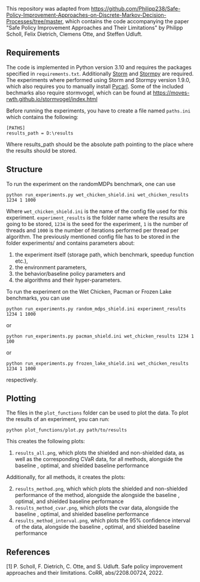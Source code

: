 This repository was adapted from https://github.com/Philipp238/Safe-Policy-Improvement-Approaches-on-Discrete-Markov-Decision-Processes/tree/master, which contains the code accompanying the paper "Safe Policy Improvement Approaches and Their Limitations" by Philipp Scholl, Felix Dietrich, Clemens Otte, and Steffen Udluft.

## Requirements
The code is implemented in Python version 3.10 and requires the packages specified in ``requirements.txt``. Additionally [Storm](https://www.stormchecker.org/documentation/obtain-storm/build.html) and [Stormpy](https://github.com/moves-rwth/stormpy) are required. 
The experiments where performed using Storm and Stormpy version 1.9.0, which also requires you to manually install [Pycarl](https://moves-rwth.github.io/pycarl/index.html).
Some of the included bechmarks also require stormvogel, which can be found at https://moves-rwth.github.io/stormvogel/index.html

Before running the experiments, you have to create a file named `paths.ini`  which contains the following:
````
[PATHS]
results_path = D:\results
````
Where results_path should be the absolute path pointing to the place where the results should be stored.

## Structure
To run the experiment on the randomMDPs benchmark, one can use 
 
`python run_experiments.py wet_chicken_shield.ini wet_chicken_results 1234 1 1000` 

Where `wet_chicken_shield.ini` is the name of the config file used for this experiment. `experiment_results` is the folder name where the results are going to be stored, `1234` is the seed for the experiment, `1` is the number of threads and `1000` is the number of iterations performed per thread per algorithm. The previously mentioned config file has to be stored in the folder experiments/ and contains parameters about:

1. the experiment itself (storage path, which benchmark, speedup function etc.),
2. the environment parameters,
3. the behavior/baseline policy parameters and
4. the algorithms and their hyper-parameters.

To run the experiment on the Wet Chicken, Pacman or Frozen Lake benchmarks, you can use

`python run_experiments.py random_mdps_shield.ini experiment_results 1234 1 1000` 

or

`python run_experiments.py pacman_shield.ini wet_chicken_results 1234 1 100` 

or

`python run_experiments.py frozen_lake_shield.ini wet_chicken_results 1234 1 1000` 

respectively.

## Plotting
The files in the `plot_functions` folder can be used to plot the data.
To plot the results of an experiment, you can run:

`python plot_functions/plot.py path/to/results`

This creates the following plots:

1. `results_all.png`, which plots the shielded and non-shielded data, as well as the corresponding CVaR data, for all methods, alongside the  baseline , optimal, and shielded baseline performance

Additionally, for all methods, it creates the plots:

2. `results_method.png`, which which plots the shielded and non-shielded performance of the method, alongside the alongside the  baseline , optimal, and shielded baseline performance
3. `results_method_cvar.png`, which plots the cvar data, alongside the  baseline , optimal, and shielded baseline performance
4. `results_method_interval.png`, which plots the 95% confidence interval of the data, alongside the  baseline , optimal, and shielded baseline performance

## References

[1] P. Scholl, F. Dietrich, C. Otte, and S. Udluft. Safe policy improvement approaches and their limitations. CoRR, abs/2208.00724, 2022.
		

